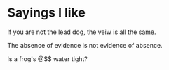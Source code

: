 # Sayings I like

If you are not the lead dog, the veiw is all the same.

The absence of evidence is not evidence of absence.

Is a frog's @$$ water tight?


